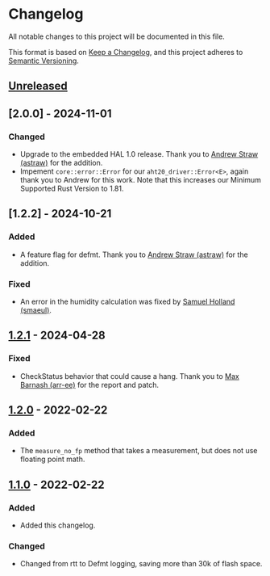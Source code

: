 # Changelog

All notable changes to this project will be documented in this file.

This format is based on [Keep a Changelog](https://keepachangelog.com/en/1.0.0),
and this project adheres to [Semantic Versioning](https://semver.org/spec/v2.0.0.html).


## [Unreleased]


## [2.0.0] - 2024-11-01

### Changed

* Upgrade to the embedded HAL 1.0 release. Thank you to [Andrew Straw
  (astraw)](https://github.com/astraw) for the addition.
* Impement `core::error::Error` for our `aht20_driver::Error<E>`, again thank
  you to Andrew for this work. Note that this increases our Minimum Supported
  Rust Version to 1.81.


## [1.2.2] - 2024-10-21

### Added

* A feature flag for defmt. Thank you to [Andrew Straw
  (astraw)](https://github.com/astraw) for the addition.


### Fixed

* An error in the humidity calculation was fixed by [Samuel Holland
  (smaeul)](https://github.com/smaeul).


## [1.2.1] - 2024-04-28

### Fixed

* CheckStatus behavior that could cause a hang. Thank you to [Max Barnash
  (arr-ee)](https://github.com/arr-ee) for the report and patch.


## [1.2.0] - 2022-02-22

### Added

* The `measure_no_fp` method that takes a measurement, but does not use
  floating point math.


## [1.1.0] - 2022-02-22

### Added

* Added this changelog.


### Changed

* Changed from rtt to Defmt logging, saving more than 30k of flash space.


[Unreleased]: https://github.com/anglerud/aht20-driver/compare/v1.2.1...HEAD
[1.2.1]: https://github.com/anglerud/aht20-driver/compare/v1.2.0...v1.2.1
[1.2.0]: https://github.com/anglerud/aht20-driver/compare/v1.1.0...v1.2.0
[1.1.0]: https://github.com/anglerud/aht20-driver/compare/v1.0.0...v1.1.0

